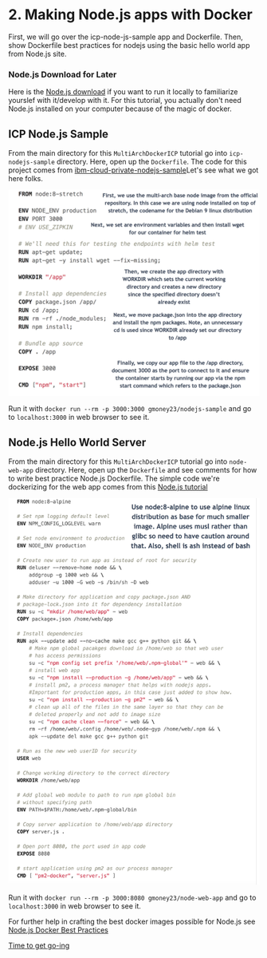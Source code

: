 # 2. Making Node.js apps with Docker
First, we will go over the icp-node-js-sample app and Dockerfile. Then, show Dockerfile best practices for nodejs using the basic hello world app from Node.js site.

### Node.js Download for Later
Here is the [Node.js download](https://nodejs.org/en/) if you want to run it locally to familiarize yourslef with it/develop with it. For this tutorial, you actually don't need Node.js installed on your computer because of the magic of docker.

## ICP Node.js Sample
From the main directory for this `MultiArchDockerICP` tutorial go into `icp-nodejs-sample` directory. Here, open up the `Dockerfile`. The code for this project comes from [ibm-cloud-private-nodejs-sample](https://github.com/ibm-developer/icp-nodejs-sample)Let's see what we got here folks.

![Node.js-icp-sample-Docker](../images/icp-nodejs-sample-Dockerfile.png)

Run it with `docker run --rm -p 3000:3000 gmoney23/nodejs-sample` and go to `localhost:3000` in web browser to see it.

## Node.js Hello World Server
From the main directory for this `MultiArchDockerICP` tutorial go into `node-web-app` directory. Here, open up the `Dockerfile` and see comments for how to write best practice Node.js Dockerfile. The simple code we're dockerizing for the web app comes from this [Node.js tutorial](https://nodejs.org/en/docs/guides/nodejs-docker-webapp/)

![Node.js-web-app-Docker](../images/node-web-app-Dockerfile.png)

Run it with `docker run --rm -p 3000:8080 gmoney23/node-web-app` and go to `localhost:3000` in web browser to see it.

For further help in crafting the best docker images possible for Node.js see [Node.js Docker Best Practices](https://github.com/nodejs/docker-node/blob/master/docs/BestPractices.md)

[Time to get go-ing](3-Best-Practice-go.md)
